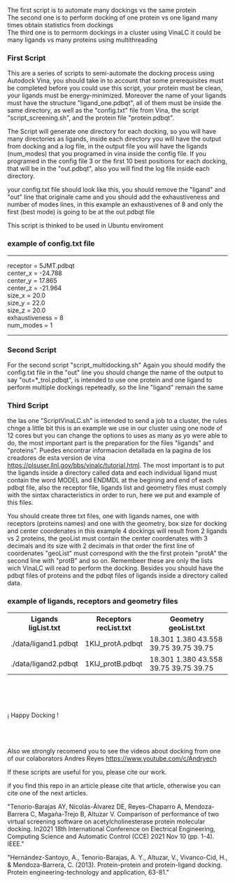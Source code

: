 The first script is to automate many dockings vs the same protein <br>
The second one is to perform docking of one protein vs one ligand many times obtain statistics from dockings  <br>
The third one is to permorm dockings in a cluster using VinaLC it could be many ligands vs many proteins using multithreading <br>

### First Script
This are a series of scripts to semi-automate the docking process using Autodock Vina, you should take in to account that some prerequisites must be completed 
before you could use this script, your protein must be clean, your ligands must be energy-minimized. Moreover the name of your ligands must have the
structure "ligand_one.pdbqt", all of them must be inside the same directory, as well as the "config.txt" file from Vina, the script "script_screening.sh", 
and the protein file "protein.pdbqt".

The Script will generate one directory for each docking, so you will have many directories as ligands, inside each directory you will have the output from docking
and a log file, in the output file you will have the ligands (num_modes) that you programed in vina inside the config file. If you programed in the config file 3 or the 
first 10 best positions for each docking, that will be in the "out.pdbqt", also you will find the log file inside each directory.

your config.txt file should look like this, you should remove the "ligand" and "out" line that originale came and 
you should add the exhaustiveness and number of modes lines, in this example an exhaustivenes of 8 and only the first (best mode)
is going to be at the out.pdbqt file

This script is thinked to be used in Ubuntu enviroment

### example of config.txt file
----------------------------------------------------------

receptor = 5JMT.pdbqt <br /> 
center_x = -24.788 <br />
center_y = 17.865 <br />
center_z = -21.964 <br />
size_x = 20.0 <br />
size_y = 22.0 <br />
size_z = 20.0 <br />
exhaustiveness = 8 <br />
num_modes = 1 <br />

------------------------------------------------------------

### Second Script
For the second script "script_multidocking.sh" Again you should modify the config.txt file in the "out" line you should change the name of the output to say
"out=*_trol.pdbqt", is intended to use one protein and one ligand to perform multiple dockings repeteadly, so the line "ligand" remain the same 

### Third Script
the las one "ScriptVinaLC.sh" is intended to send a job to a cluster, the rules chnge a little bit this is an example we use in our cluster
using one node of 12 cores but you can change the options to uses as many as yo were able to do, the most important part is the preparation for
the files "ligands" and "proteins". Puedes encontrar informacion detallada en la pagina de los creadores de esta version de vina https://plsuser.llnl.gov/bbs/vinalc/tutorial.html. The most important is to put the ligands inside a directory called data and each individual
ligand must contain the word MODEL and ENDMDL at the begining and end of each pdbqt file, also the receptor file, ligands list and geometry files 
must comply with the sintax characteristics in order to run, here we put and example of this files.

You should create three txt files, one with ligands names, one with receptors (proteins names) and one with the geometry, box size for docking and center coordenates
in this example 4 dockings will result from 2 ligands vs 2 proteins, the geoList must contain the center coordenates with 3 decimals and its size with 2 decimals in that order
the first line of coordenates "geoList" must correspond with the the first protein  "protA" the second line with "protB" and so on. Remembeer these are only the lists wich VinaLC will read to perform the docking. Besides you should have the pdbqt files of proteins and the pdbqt files of ligands inside a directory called data.


### example of ligands, receptors and geometry files
<table class="default">

  <tr>
    <th>Ligands <br> ligList.txt</th>
    <th>Receptors <br> recList.txt</th>
    <th>Geometry <br> geoList.txt</th>
  </tr>
  <tr>
    <td>./data/ligand1.pdbqt</td>
    <td>1KIJ_protA.pdbqt</td>
    <td>18.301 1.380 43.558 39.75 39.75 39.75</td>
  </tr>
  <tr>
    <td>./data/ligand2.pdbqt</td>
    <td>1KIJ_protB.pdbqt</td>
    <td>18.301 1.380 43.558 39.75 39.75 39.75</td>
  </tr>
 
  </tr>
</table>
<br>
<br>
<br>
<br>
¡ Happy Docking !
<br>
<br>
<br>
<br>

Also we strongly recomend you to see the videos about docking from one of our colaborators Andres Reyes
https://www.youtube.com/c/Andryech

If these scripts are useful for you, please cite our work.

if you find this repo in an article please cite that article, otherwise you can cite one of the next articles. 

"Tenorio-Barajas AY, Nicolás-Álvarez DE, Reyes-Chaparro A, Mendoza-Barrera C, Magaña-Trejo B, Altuzar V. Comparison of performance of two virtual screening software on acetylcholinesterase protein molecular docking. In2021 18th International Conference on Electrical Engineering, Computing Science and Automatic Control (CCE) 2021 Nov 10 (pp. 1-4). IEEE." <br >

"Hernández-Santoyo, A., Tenorio-Barajas, A. Y., Altuzar, V., Vivanco-Cid, H., & Mendoza-Barrera, C. (2013). Protein-protein and protein-ligand docking. Protein engineering-technology and application, 63-81."














